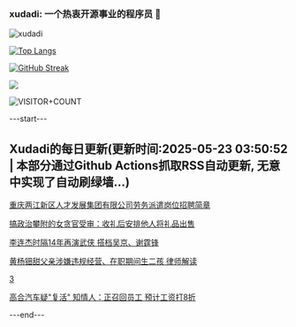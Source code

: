 ### xudadi: 一个热衷开源事业的程序员 👋

![xudadi](https://github-readme-stats-git-masterorgs-github-readme-stats-team.vercel.app/api?username=xudadi)

[![Top Langs](https://github-readme-stats.vercel.app/api/top-langs/?username=xudadi)](https://github.com/anuraghazra/github-readme-stats)

[![GitHub Streak](https://streak-stats.demolab.com?user=xudadi&locale=zh_Hans)](https://git.io/streak-stats)

![](https://raw.githubusercontent.com/xudadi/xudadi/main/assets/github-contribution-grid-snake.svg)

![VISITOR+COUNT](https://komarev.com/ghpvc/?username=xudadi&label=VISITOR+COUNT)


---start---

## Xudadi的每日更新(更新时间:2025-05-23 03:50:52 | 本部分通过Github Actions抓取RSS自动更新, 无意中实现了自动刷绿墙...)

[重庆两江新区人才发展集团有限公司劳务派遣岗位招聘简章](https://www.gongkaoleida.com/article/2414134)

[搞政治攀附的女贪官受审：收礼后安排他人将礼品出售](https://m.163.com/news/article/K06J4K8I051482MP.html)

[李连杰时隔14年再演武侠 搭档吴京、谢霆锋](https://m.163.com/news/article/K064FT2S0530JPVV.html)

[黄杨钿甜父亲涉嫌违规经营、在职期间生二孩 律师解读](https://m.163.com/news/article/K06HVRIS0530JPVV.html)

[3](https://m.163.com/touch/news/sub/domestic)

[高合汽车疑"复活" 知情人：正召回员工 预计工资打8折](https://m.163.com/news/article/K06PJGS20512B07B.html)

---end---
